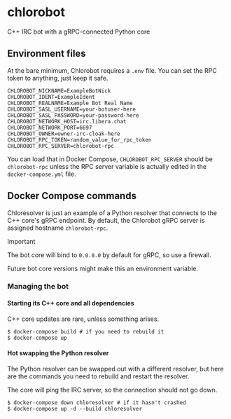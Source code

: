# chlorobot
C++ IRC bot with a gRPC-connected Python core


## Environment files

At the bare minimum, Chlorobot requires a `.env` file. You can set the RPC
token to anything, just keep it safe.
```
CHLOROBOT_NICKNAME=ExampleBotNick
CHLOROBOT_IDENT=ExampleIdent
CHLOROBOT_REALNAME=Example Bot Real Name
CHLOROBOT_SASL_USERNAME=your-botuser-here
CHLOROBOT_SASL_PASSWORD=your-password-here
CHLOROBOT_NETWORK_HOST=irc.libera.chat
CHLOROBOT_NETWORK_PORT=6697
CHLOROBOT_OWNER=owner-irc-cloak-here
CHLOROBOT_RPC_TOKEN=random_value_for_rpc_token
CHLOROBOT_RPC_SERVER=chlorobot-rpc
```

You can load that in Docker Compose, `CHLOROBOT_RPC_SERVER` should be
`chlorobot-rpc` unless the RPC server variable is actually edited in the
`docker-compose.yml` file.

## Docker Compose commands

Chloresolver is just an example of a Python resolver that connects to the C++
core's gRPC endpoint. By default, the Chlorobot gRPC server is assigned hostname
`chlorobot-rpc`.

> [!IMPORTANT]
> The bot core will bind to `0.0.0.0` by default for gRPC, so use a firewall.
> 
> Future bot core versions might make this an environment variable.

### Managing the bot

#### Starting its C++ core and all dependencies

C++ core updates are rare, unless something arises.

```shell
$ docker-compose build # if you need to rebuild it
$ docker-compose up
```

#### Hot swapping the Python resolver

The Python resolver can be swapped out with a different resolver, but here are
the commands you need to rebuild and restart the resolver.

The core will ping the IRC server, so the connection should not go down.

```shell
$ docker-compose down chloresolver # if it hasn't crashed
$ docker-compose up -d --build chloresolver
```